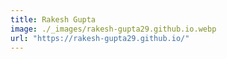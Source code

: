 ```yaml
---
title: Rakesh Gupta
image: ./_images/rakesh-gupta29.github.io.webp
url: "https://rakesh-gupta29.github.io/"
---
```

